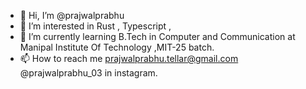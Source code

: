 - 👋 Hi, I’m @prajwalprabhu
- 👀 I’m interested in Rust , Typescript ,
- 🌱 I’m currently learning B.Tech in Computer and Communication at Manipal Institute Of Technology ,MIT-25 batch.
- 📫 How to reach me  prajwalprabhu.tellar@gmail.com  @prajwalprabhu_03 in instagram.


<!---
prajwalprabhu/prajwalprabhu is a ✨ special ✨ repository because its `README.md` (this file) appears on your GitHub profile.
You can click the Preview link to take a look at your changes.
--->
